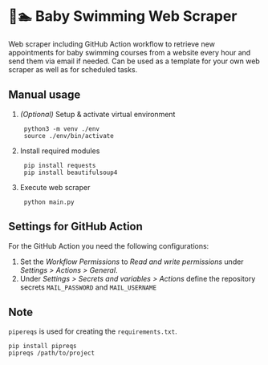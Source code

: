 # 👶🏊‍ Baby Swimming Web Scraper

Web scraper including GitHub Action workflow to retrieve new appointments for baby swimming courses from a website every hour and send them via email if needed. Can be used as a template for your own web scraper as well as for scheduled tasks.

## Manual usage

1. *(Optional)* Setup & activate virtual environment

        python3 -m venv ./env
        source ./env/bin/activate

2. Install required modules

        pip install requests
        pip install beautifulsoup4

3. Execute web scraper
   
        python main.py

## Settings for GitHub Action

For the GitHub Action you need the following configurations:

1. Set the *Workflow Permissions* to *Read and write permissions* under *Settings > Actions > General*.
2. Under *Settings > Secrets and variables > Actions* define the repository secrets `MAIL_PASSWORD` and `MAIL_USERNAME`

## Note
`pipereqs` is used for creating the `requirements.txt`. 

    pip install pipreqs
    pipreqs /path/to/project
